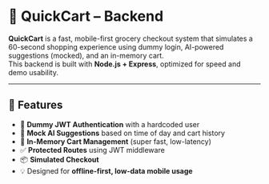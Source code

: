 # 🛒 QuickCart – Backend

**QuickCart** is a fast, mobile-first grocery checkout system that simulates a 60-second shopping experience using dummy login, AI-powered suggestions (mocked), and an in-memory cart.  
This backend is built with **Node.js + Express**, optimized for speed and demo usability.

---

## 🚀 Features

- 🧪 **Dummy JWT Authentication** with a hardcoded user
- 🧠 **Mock AI Suggestions** based on time of day and cart history
- 🛒 **In-Memory Cart Management** (super fast, low-latency)
- ✅ **Protected Routes** using JWT middleware
- 📦 **Simulated Checkout**
- 💡 Designed for **offline-first, low-data mobile usage**
